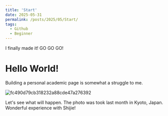 ```yaml
---
title: 'Start'
date: 2025-05-31
permalink: /posts/2025/05/Start/
tags:
  - Github
  - Beginner
---
```


I finally made it! GO GO GO!

# Hello World!

Building a personal academic page is somewhat a struggle to me. 

![fc490d79cb318232a88cde47a276392](C:\Users\29338\Downloads\assets\fc490d79cb318232a88cde47a276392.jpg)

Let's see what will happen. The photo was took last month in Kyoto, Japan. Wonderful experience with Shijie!
